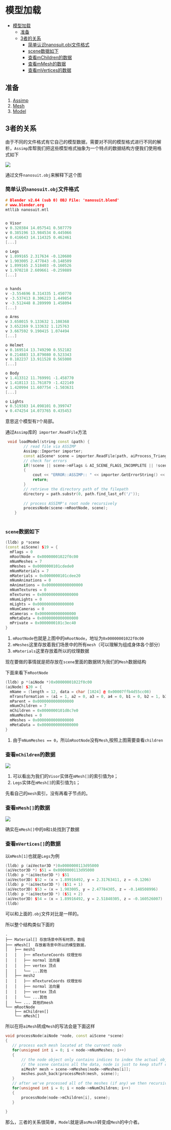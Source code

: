 # 模型加载

   * [模型加载](#模型加载)
      * [准备](#准备)
      * [3者的关系](#3者的关系)
         * [简单认识nanosuit.obj文件格式](#简单认识nanosuitobj文件格式)
         * [scene数据如下](#scene数据如下)
         * [查看mChildren的数据](#查看mchildren的数据)
         * [查看mMesh的数据](#查看mmesh的数据)
         * [查看mVertices的数据](#查看mvertices的数据)

## 准备

1. [Assimp](https://learnopengl-cn.github.io/03%20Model%20Loading/01%20Assimp/)
2. [Mesh](https://learnopengl-cn.github.io/03%20Model%20Loading/02%20Mesh/)
3. [Model](https://learnopengl-cn.github.io/03%20Model%20Loading/03%20Model/)

## 3者的关系

由于不同的文件格式有它自己的模型数据，需要对不同的模型格式进行不同的解析，`Assimp`库帮我们把这些模型格式抽象为一个特点的数据结构方便我们使用格式如下

![](https://learnopengl-cn.github.io/img/03/01/assimp_structure.png)


通过文件`nanosuit.obj`来解释下这个图

###  简单认识`nanosuit.obj`文件格式

```cpp
# Blender v2.64 (sub 0) OBJ File: 'nanosuit.blend'
# www.blender.org
mtllib nanosuit.mtl


o Visor
v 0.320384 14.057541 0.507779
v 0.385196 13.984534 0.445066
v 0.416643 14.114325 0.462461
[...]

o Legs
v 1.899165 2.317634 -0.120600
v 1.903005 2.477843 -0.148509
v 1.899165 2.518403 -0.160526
v 1.970218 2.609661 -0.259889
[...]


o hands
v -3.554696 8.314335 1.450770
v -3.537413 8.306223 1.449854
v -3.512448 8.289999 1.458094
[...]

o Arms
v 3.658015 9.133632 1.108368
v 3.652269 9.133632 1.125763
v 3.667592 9.190415 1.074494
[...]

o Helmet
v 0.169514 13.749290 0.552182
v 0.214883 13.879080 0.523343
v 0.182237 13.911528 0.565000
[...]

o Body
v 1.413312 11.769991 -1.458770
v 1.418113 11.761879 -1.422149
v 1.420994 11.607754 -1.503631
[...]

o Lights
v 0.519383 14.098101 0.399747
v 0.474254 14.073765 0.435453

```

意思这个模型有`7`个局部。

通过`Assimp`库的` importer.ReadFile`方法


```cpp
 void loadModel(string const &path) {
        // read file via ASSIMP
        Assimp::Importer importer;
        const aiScene* scene = importer.ReadFile(path, aiProcess_Triangulate | aiProcess_FlipUVs | aiProcess_CalcTangentSpace);
        // check for errors
        if(!scene || scene->mFlags & AI_SCENE_FLAGS_INCOMPLETE || !scene->mRootNode) // if is Not Zero
        {
            cout << "ERROR::ASSIMP:: " << importer.GetErrorString() << endl;
            return;
        }
        // retrieve the directory path of the filepath
        directory = path.substr(0, path.find_last_of('/'));
        
        // process ASSIMP's root node recursively
        processNode(scene->mRootNode, scene);
    }
    
```

###  `scene`数据如下

```cpp
(lldb) p *scene
(const aiScene) $19 = {
  mFlags = 0
  mRootNode = 0x00000001022f0c00
  mNumMeshes = 7
  mMeshes = 0x0000000101cdede0
  mNumMaterials = 7
  mMaterials = 0x0000000101cdee20
  mNumAnimations = 0
  mAnimations = 0x0000000000000000
  mNumTextures = 0
  mTextures = 0x0000000000000000
  mNumLights = 0
  mLights = 0x0000000000000000
  mNumCameras = 0
  mCameras = 0x0000000000000000
  mMetaData = 0x0000000000000000
  mPrivate = 0x0000000101c3ec40
}
```

1. `mRootNode`也就是上图中的`mRootNode`，地址为`0x00000001022f0c00`
2. `mMeshes`这里存放着我们场景中的所有`mesh`（可以理解为组成身体各个部分）
3. `mMaterials`这里存放着所以的纹理数据


现在要做的事情就是把存放在`scene`里面的数据转为我们的`Mesh`数据结构

下面来看下`mRootNode`


```cpp
(lldb) p *(aiNode *)0x00000001022f0c00
(aiNode) $20 = {
  mName = (length = 12, data = char [1024] @ 0x00007ffb4d55cc08)
  mTransformation = (a1 = 1, a2 = 0, a3 = 0, a4 = 0, b1 = 0, b2 = 1, b3 = 0, b4 = 0, c1 = 0, c2 = 0, c3 = 1, c4 = 0, d1 = 0, d2 = 0, d3 = 0, d4 = 1)
  mParent = 0x0000000000000000
  mNumChildren = 7
  mChildren = 0x0000000101d8c7e0
  mNumMeshes = 0
  mMeshes = 0x0000000000000000
  mMetaData = 0x0000000000000000
}
```

 1. 由于`mNumMeshes == 0`，所以`mRootNode`没有`Mesh`,按照上图需要查看`children`

### 查看`mChildren`的数据


![](https://user-images.githubusercontent.com/16829768/60154499-12977c00-981a-11e9-91ac-042a89344197.jpg)


1. 可以看出为我们的`Visor`实体在`mMesh[]`的索引值为`0`；
2. `Legs`实体在`mMesh[]`的索引值为`1`；



先看自己的`mesh`索引，没有再看子节点的。

### 查看`mMesh[]`的数据


![](https://user-images.githubusercontent.com/16829768/60154500-13301280-981a-11e9-87df-99fd2a368620.jpg)


确实在`mMesh[]`中的`0`和`1`处找到了数据


### 查看`mVertices[]`的数据

以`mMesh[1]`也就是`Legs`为例

```cpp
(lldb) p (aiVector3D *)0x0000000113d95000
(aiVector3D *) $51 = 0x0000000113d95000
(lldb) p *(aiVector3D *) $51 
(aiVector3D) $52 = (x = 1.89916492, y = 2.31763411, z = -0.1206)
(lldb) p *(aiVector3D *) ($51 + 1) 
(aiVector3D) $53 = (x = 1.903005, y = 2.47784305, z = -0.148508996)
(lldb) p *(aiVector3D *) ($51 + 2) 
(aiVector3D) $54 = (x = 1.89916492, y = 2.51840305, z = -0.160526007)
(lldb) 

```

可以和上面的`.obj`文件对比是一样的。


所以整个结构类似下面的


```
.
├── Material[] 存放场景中所有材质，数组
├── mMesh[]  存放着场景中所以的模型数据，
│   ├── mesh1 
│   │   ├── mTextureCoords 纹理坐标
│   │   ├── normal 法向量
│   │   ├── vertex 顶点
│   │   └── ...其他
│   ├── mesh2
│   │   ├── mTextureCoords 纹理坐标
│   │   ├── normal 法向量
│   │   ├── vertex 顶点
│   │   └── ...其他
│   └── ... 其他的mesh
└── mRootNode
    ├── mChildren[]
    └── mMesh[]

```


所以在将`aiMesh`转成`Mesh`的写法会是下面这样


```cpp
void processNode(aiNode *node, const aiScene *scene)
{
   // process each mesh located at the current node
   for(unsigned int i = 0; i < node->mNumMeshes; i++)
   {
       // the node object only contains indices to index the actual objects in the scene.
       // the scene contains all the data, node is just to keep stuff organized (like relations between nodes).
       aiMesh* mesh = scene->mMeshes[node->mMeshes[i]];
       meshes.push_back(processMesh(mesh, scene));
   }
   // after we've processed all of the meshes (if any) we then recursively process each of the children nodes
   for(unsigned int i = 0; i < node->mNumChildren; i++)
   {
       processNode(node->mChildren[i], scene);
   }
   
}
```



那么，三者的关系很简单，`Model`就是讲`asMesh`转变成`Mesh`的中介者。

